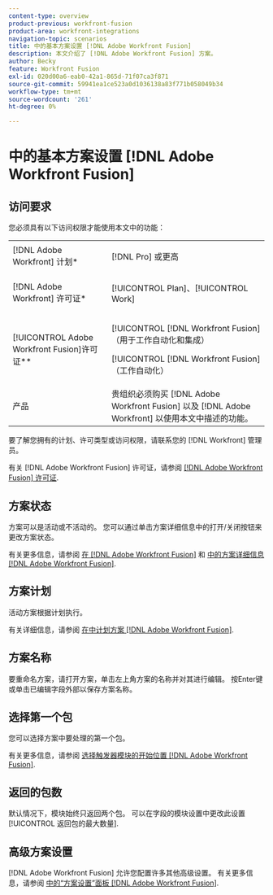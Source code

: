 ```yaml
---
content-type: overview
product-previous: workfront-fusion
product-area: workfront-integrations
navigation-topic: scenarios
title: 中的基本方案设置 [!DNL Adobe Workfront Fusion]
description: 本文介绍了 [!DNL Adobe Workfront Fusion] 方案。
author: Becky
feature: Workfront Fusion
exl-id: 020d00a6-eab0-42a1-865d-71f07ca3f871
source-git-commit: 59941ea1ce523a0d1036138a83f771b058049b34
workflow-type: tm+mt
source-wordcount: '261'
ht-degree: 0%

---
```


# 中的基本方案设置 [!DNL Adobe Workfront Fusion]

## 访问要求

您必须具有以下访问权限才能使用本文中的功能：

<table style="table-layout:auto">  
 <col> 
 <col> 
 <tbody> 
  <tr> 
    <td role="rowheader">[!DNL Adobe Workfront] 计划*</td> 
   <td> <p>[!DNL Pro] 或更高</p> </td> 
  </tr> 
  <tr data-mc-conditions=""> 
   <td role="rowheader">[!DNL Adobe Workfront] 许可证*</td> 
   <td> <p>[!UICONTROL Plan]、[!UICONTROL Work]</p> </td> 
  </tr> 
  <tr> 
   <td role="rowheader">[!UICONTROL Adobe Workfront Fusion]许可证**</td> 
   <td> <p>[!UICONTROL [!DNL Workfront Fusion] （用于工作自动化和集成） </p><p>[!UICONTROL [!DNL Workfront Fusion] （工作自动化） </p>  </td> 
  </tr> 
  <tr> 
   <td role="rowheader">产品</td> 
   <td>贵组织必须购买 [!DNL Adobe Workfront Fusion] 以及 [!DNL Adobe Workfront] 以使用本文中描述的功能。</td> 
  </tr> 
 </tbody> 
</table>

要了解您拥有的计划、许可类型或访问权限，请联系您的 [!DNL Workfront] 管理员。

有关 [!DNL Adobe Workfront Fusion] 许可证，请参阅 [[!DNL Adobe Workfront Fusion] 许可证](../../workfront-fusion/get-started/license-automation-vs-integration.md).

## 方案状态

方案可以是活动或不活动的。 您可以通过单击方案详细信息中的打开/关闭按钮来更改方案状态。

有关更多信息，请参阅 [在 [!DNL Adobe Workfront Fusion]](../../workfront-fusion/scenarios/activate-or-inactivate-scenario.md) 和 [中的方案详细信息 [!DNL Adobe Workfront Fusion]](../../workfront-fusion/scenarios/scenario-detail.md).

## 方案计划

活动方案根据计划执行。

有关详细信息，请参阅 [在中计划方案 [!DNL Adobe Workfront Fusion]](../../workfront-fusion/scenarios/schedule-a-scenario.md).

## 方案名称

要重命名方案，请打开方案，单击左上角方案的名称并对其进行编辑。 按Enter键或单击已编辑字段外部以保存方案名称。

## 选择第一个包

您可以选择方案中要处理的第一个包。

有关更多信息，请参阅 [选择触发器模块的开始位置 [!DNL Adobe Workfront Fusion]](../../workfront-fusion/modules/choose-where-trigger-module-starts.md).

## 返回的包数

默认情况下，模块始终只返回两个包。 可以在字段的模块设置中更改此设置 [!UICONTROL 返回包的最大数量].

## 高级方案设置

[!DNL Adobe Workfront Fusion] 允许您配置许多其他高级设置。 有关更多信息，请参阅 [中的“方案设置”面板 [!DNL Adobe Workfront Fusion]](../../workfront-fusion/scenarios/scenario-settings-panel.md).
